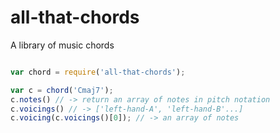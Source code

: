 # all-that-chords

A library of music chords

```js

var chord = require('all-that-chords');

var c = chord('Cmaj7');
c.notes() // -> return an array of notes in pitch notation
c.voicings() // -> ['left-hand-A', 'left-hand-B'...]
c.voicing(c.voicings()[0]); // -> an array of notes
```
